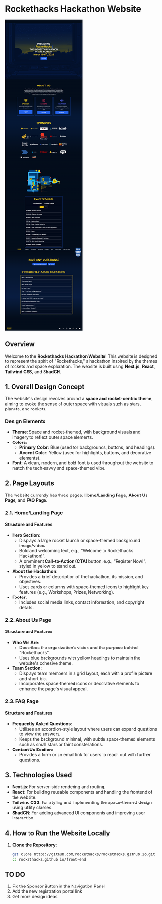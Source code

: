# Rockethacks Hackathon Website
![image](https://github.com/Shivom2110/rockethacks.github.io/blob/main/public/rockethacks.png)


## Overview
Welcome to the **Rockethacks Hackathon Website**! This website is designed to represent the spirit of "Rockethacks," a hackathon inspired by the themes of rockets and space exploration. The website is built using **Next.js**, **React**, **Tailwind CSS**, and **ShadCN**.

## 1. Overall Design Concept
The website's design revolves around a **space and rocket-centric theme**, aiming to evoke the sense of outer space with visuals such as stars, planets, and rockets.

### Design Elements
- **Theme**: Space and rocket-themed, with background visuals and imagery to reflect outer space elements.
- **Colors**:
  - **Primary Color**: Blue (used for backgrounds, buttons, and headings).
  - **Accent Color**: Yellow (used for highlights, buttons, and decorative elements).
- **Font**: A clean, modern, and bold font is used throughout the website to match the tech-savvy and space-themed vibe.

## 2. Page Layouts
The website currently has three pages: **Home/Landing Page**, **About Us Page**, and **FAQ Page**.

### 2.1. Home/Landing Page
#### Structure and Features
- **Hero Section**:
  - Displays a large rocket launch or space-themed background image/video.
  - Bold and welcoming text, e.g., “Welcome to Rockethacks Hackathon!”.
  - A prominent **Call-to-Action (CTA)** button, e.g., “Register Now!”, styled in yellow to stand out.
- **About the Hackathon**:
  - Provides a brief description of the hackathon, its mission, and objectives.
  - Uses cards or columns with space-themed icons to highlight key features (e.g., Workshops, Prizes, Networking).
- **Footer**:
  - Includes social media links, contact information, and copyright details.

### 2.2. About Us Page
#### Structure and Features
- **Who We Are**:
  - Describes the organization’s vision and the purpose behind "Rockethacks".
  - Uses blue backgrounds with yellow headings to maintain the website's cohesive theme.
- **Team Section**:
  - Displays team members in a grid layout, each with a profile picture and short bio.
  - Incorporates space-themed icons or decorative elements to enhance the page's visual appeal.

### 2.3. FAQ Page
#### Structure and Features
- **Frequently Asked Questions**:
  - Utilizes an accordion-style layout where users can expand questions to view the answers.
  - Keeps the background minimal, with subtle space-themed elements such as small stars or faint constellations.
- **Contact Us Section**:
  - Provides a form or an email link for users to reach out with further questions.

## 3. Technologies Used
- **Next.js**: For server-side rendering and routing.
- **React**: For building reusable components and handling the frontend of the website.
- **Tailwind CSS**: For styling and implementing the space-themed design using utility classes.
- **ShadCN**: For adding advanced UI components and improving user interaction.

## 4. How to Run the Website Locally
1. **Clone the Repository**:
   ```bash
   git clone https://github.com/rockethacks/rockethacks.github.io.git
   cd rockethacks.github.io/front-end

## TO DO 
1) Fix the Sponsor Button in the Navigation Panel
2) Add the new registration portal link
3) Get more design ideas
